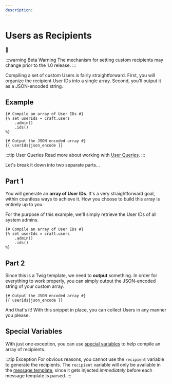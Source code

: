 ```yaml
---
description:
---
```


# Users as Recipients

🚩



:::warning Beta Warning
The mechanism for setting custom recipients may change prior to the 1.0 release.
:::

Compiling a set of custom Users is fairly straightforward. First, you will organize the recipient User IDs into a single array. Second, you'll output it as a JSON-encoded string.

## Example

```twig
{# Compile an array of User IDs #}
{% set userIds = craft.users
    .admin()
    .ids()
%}

{# Output the JSON encoded array #}
{{ userIds|json_encode }}
```

:::tip User Queries
Read more about working with [User Queries](https://craftcms.com/docs/4.x/users.html#querying-users).
:::

Let's break it down into two separate parts...

## Part 1

You will generate an **array of User IDs**. It's a very straightforward goal, within countless ways to achieve it. How you choose to build this array is entirely up to you.

For the purpose of this example, we'll simply retrieve the User IDs of all system admins.

```twig
{# Compile an array of User IDs #}
{% set userIds = craft.users
    .admin()
    .ids()
%}
```

## Part 2

Since this is a Twig template, we need to **output** something. In order for everything to work properly, you can simply output the JSON-encoded string of your custom array.

```twig
{# Output the JSON encoded array #}
{{ userIds|json_encode }}
```

And that's it! With this snippet in place, you can collect Users in any manner you please.

## Special Variables

With just one exception, you can use [special variables](/messages/variables) to help compile an array of recipients.

:::tip Exception
For obvious reasons, you cannot use the `recipient` variable to generate the recipients. The `recipient` variable will only be available in the [message template](/messages/edit-template), since it gets injected _immediately_ before each message template is parsed.
:::
